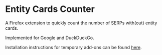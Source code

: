 # Entity Cards Counter

A Firefox extension to quickly count the number of SERPs with(out) entity cards. 

Implemented for Google and DuckDuckGo.

Installation instructions for temporary add-ons can be found [here](https://developer.mozilla.org/en-US/docs/Mozilla/Add-ons/WebExtensions/Your_first_WebExtension).